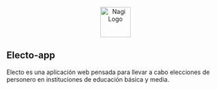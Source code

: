 <p align="center"><img src="https://i.imgur.com/HlVDHQM.png" width="70" alt="Nagi Logo"></p>

## Electo-app

Electo es una aplicación web pensada para llevar a cabo elecciones de personero en instituciones de educación básica y media.
